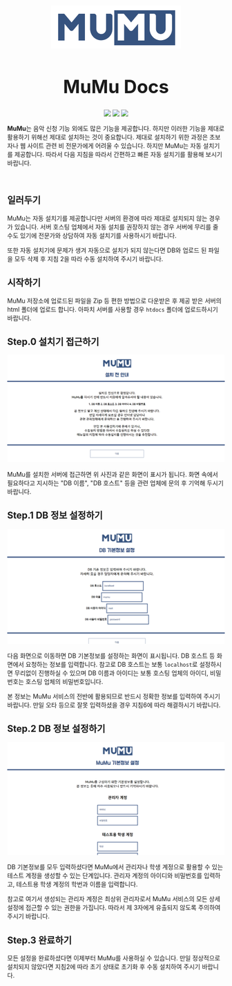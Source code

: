 <p align="center">
    <img src="https://github.com/joongiHong/mumu/blob/master/image/logo.png?raw=true" width="300">
    <h1 align="center" style="font-size: 3em;">MuMu Docs</h1>
    <p align="center">
        <img src="https://img.shields.io/badge/python-v3.7-blue">
        <img src="https://img.shields.io/badge/license-MIT-green">
        <img src="https://img.shields.io/badge/test-passing-brightgreen">
    </p>
    <p><b>MuMu</b>는 음악 신청 기능 외에도 많은 기능을 제공합니다. 하지만 이러한 기능을 제대로 활용하기 위해선 제대로 설치하는 것이 중요합니다. 제대로 설치하기 위한 과정은 초보자나 웹 사이트 관련 비 전문가에게 어려울 수 있습니다. 하지만 MuMu는 자동 설치기를 제공합니다. 따라서 다음 지침을 따라서 간편하고 빠른 자동 설치기를 활용해 보시기 바랍니다.</p>
</p>

<br/>

## 일러두기

MuMu는 자동 설치기를 제공합니다만 서버의 환경에 따라 제대로 설치되지 않는 경우가 있습니다. 서버 호스팅 업체에서 자동 설치를 권장하지 않는 경우 서버에 무리를 줄 수도 있기에 전문가와 상담하여 자동 설치기를 사용하시기 바랍니다.

또한 자동 설치기에 문제가 생겨 자동으로 설치가 되지 않는다면 DB와 업로드 된 파일을 모두 삭제 후 지침 2을 따라 수동 설치하여 주시기 바랍니다.

## 시작하기

MuMu 저장소에 업로드된 파일을 Zip 등 편한 방법으로 다운받은 후 제공 받은 서버의 html 폴더에 업로드 합니다. 아파치 서버를 사용할 경우 `htdocs` 폴더에 업로드하시기 바랍니다.

## Step.0 설치기 접근하기

<img src="image/1-1.png">

MuMu를 설치한 서버에 접근하면 위 사진과 같은 화면이 표시가 됩니다. 화면 속에서 필요하다고 지시하는 "DB 이름", "DB 호스트" 등을 관련 업체에 문의 후 기억해 두시기 바랍니다.

## Step.1 DB 정보 설정하기

<img src="image/1-2.png">

다음 화면으로 이동하면 DB 기본정보를 설정하는 화면이 표시됩니다. DB 호스트 등 화면에서 요청하는 정보를 입력합니다. 참고로 DB 호스트는 보통 `localhost`로 설정하시면 무리없이 진행하실 수 있으며 DB 이름과 아이디는 보통 호스팅 업체의 아이디, 비밀번호는 호스팅 업체의 비밀번호입니다.

본 정보는 MuMu 서비스의 전반에 활용되므로 반드시 정확한 정보를 입력하여 주시기 바랍니다. 만일 오타 등으로 잘못 입력하셨을 경우 지침6에 따라 해결하시기 바랍니다.

## Step.2 DB 정보 설정하기

<img src="image/1-3.png">

DB 기본정보를 모두 입력하셨다면 MuMu에서 관리자나 학생 계정으로 활용할 수 있는 테스트 계정을 생성할 수 있는 단계입니다. 관리자 계정의 아이디와 비밀번호를 입력하고, 테스트용 학생 계정의 학번과 이름을 입력합니다.

참고로 여기서 생성되는 관리자 계정은 최상위 관리자로서 MuMu 서비스의 모든 상세설정에 접근할 수 있는 권한을 가집니다. 따라서 제 3자에게 유출되지 않도록 주의하여 주시기 바랍니다.

## Step.3 완료하기

모든 설정을 완료하셨다면 이제부터 MuMu를 사용하실 수 있습니다. 만일 정상적으로 설치되지 않았다면 지침2에 따라 초기 상태로 초기화 후 수동 설치하여 주시기 바랍니다.
